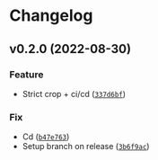# Changelog

<!--next-version-placeholder-->

## v0.2.0 (2022-08-30)
### Feature
* Strict crop + ci/cd ([`337d6bf`](https://github.com/artrey/gdal-boots/commit/337d6bf24df258e00e73b6b085324ed03c627fb3))

### Fix
* Cd ([`b47e763`](https://github.com/artrey/gdal-boots/commit/b47e763aa97f259874272d3854291d7b9dcb7ac2))
* Setup branch on release ([`3b6f9ac`](https://github.com/artrey/gdal-boots/commit/3b6f9ac66f9891787efa6654720ca87b57888678))
